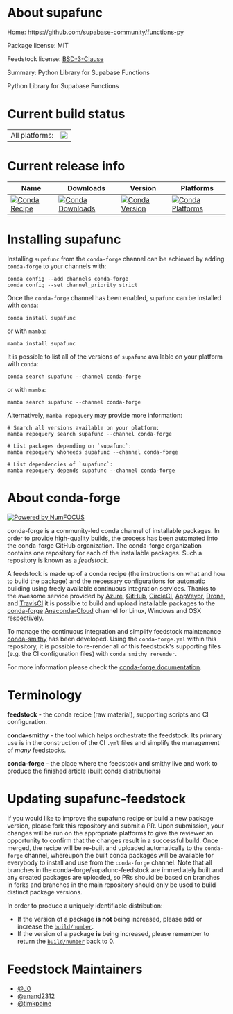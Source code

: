 About supafunc
==============

Home: https://github.com/supabase-community/functions-py

Package license: MIT

Feedstock license: [BSD-3-Clause](https://github.com/conda-forge/supafunc-feedstock/blob/main/LICENSE.txt)

Summary: Python Library for Supabase Functions

Python Library for Supabase Functions


Current build status
====================


<table><tr><td>All platforms:</td>
    <td>
      <a href="https://dev.azure.com/conda-forge/feedstock-builds/_build/latest?definitionId=18048&branchName=main">
        <img src="https://dev.azure.com/conda-forge/feedstock-builds/_apis/build/status/supafunc-feedstock?branchName=main">
      </a>
    </td>
  </tr>
</table>

Current release info
====================

| Name | Downloads | Version | Platforms |
| --- | --- | --- | --- |
| [![Conda Recipe](https://img.shields.io/badge/recipe-supafunc-green.svg)](https://anaconda.org/conda-forge/supafunc) | [![Conda Downloads](https://img.shields.io/conda/dn/conda-forge/supafunc.svg)](https://anaconda.org/conda-forge/supafunc) | [![Conda Version](https://img.shields.io/conda/vn/conda-forge/supafunc.svg)](https://anaconda.org/conda-forge/supafunc) | [![Conda Platforms](https://img.shields.io/conda/pn/conda-forge/supafunc.svg)](https://anaconda.org/conda-forge/supafunc) |

Installing supafunc
===================

Installing `supafunc` from the `conda-forge` channel can be achieved by adding `conda-forge` to your channels with:

```
conda config --add channels conda-forge
conda config --set channel_priority strict
```

Once the `conda-forge` channel has been enabled, `supafunc` can be installed with `conda`:

```
conda install supafunc
```

or with `mamba`:

```
mamba install supafunc
```

It is possible to list all of the versions of `supafunc` available on your platform with `conda`:

```
conda search supafunc --channel conda-forge
```

or with `mamba`:

```
mamba search supafunc --channel conda-forge
```

Alternatively, `mamba repoquery` may provide more information:

```
# Search all versions available on your platform:
mamba repoquery search supafunc --channel conda-forge

# List packages depending on `supafunc`:
mamba repoquery whoneeds supafunc --channel conda-forge

# List dependencies of `supafunc`:
mamba repoquery depends supafunc --channel conda-forge
```


About conda-forge
=================

[![Powered by
NumFOCUS](https://img.shields.io/badge/powered%20by-NumFOCUS-orange.svg?style=flat&colorA=E1523D&colorB=007D8A)](https://numfocus.org)

conda-forge is a community-led conda channel of installable packages.
In order to provide high-quality builds, the process has been automated into the
conda-forge GitHub organization. The conda-forge organization contains one repository
for each of the installable packages. Such a repository is known as a *feedstock*.

A feedstock is made up of a conda recipe (the instructions on what and how to build
the package) and the necessary configurations for automatic building using freely
available continuous integration services. Thanks to the awesome service provided by
[Azure](https://azure.microsoft.com/en-us/services/devops/), [GitHub](https://github.com/),
[CircleCI](https://circleci.com/), [AppVeyor](https://www.appveyor.com/),
[Drone](https://cloud.drone.io/welcome), and [TravisCI](https://travis-ci.com/)
it is possible to build and upload installable packages to the
[conda-forge](https://anaconda.org/conda-forge) [Anaconda-Cloud](https://anaconda.org/)
channel for Linux, Windows and OSX respectively.

To manage the continuous integration and simplify feedstock maintenance
[conda-smithy](https://github.com/conda-forge/conda-smithy) has been developed.
Using the ``conda-forge.yml`` within this repository, it is possible to re-render all of
this feedstock's supporting files (e.g. the CI configuration files) with ``conda smithy rerender``.

For more information please check the [conda-forge documentation](https://conda-forge.org/docs/).

Terminology
===========

**feedstock** - the conda recipe (raw material), supporting scripts and CI configuration.

**conda-smithy** - the tool which helps orchestrate the feedstock.
                   Its primary use is in the construction of the CI ``.yml`` files
                   and simplify the management of *many* feedstocks.

**conda-forge** - the place where the feedstock and smithy live and work to
                  produce the finished article (built conda distributions)


Updating supafunc-feedstock
===========================

If you would like to improve the supafunc recipe or build a new
package version, please fork this repository and submit a PR. Upon submission,
your changes will be run on the appropriate platforms to give the reviewer an
opportunity to confirm that the changes result in a successful build. Once
merged, the recipe will be re-built and uploaded automatically to the
`conda-forge` channel, whereupon the built conda packages will be available for
everybody to install and use from the `conda-forge` channel.
Note that all branches in the conda-forge/supafunc-feedstock are
immediately built and any created packages are uploaded, so PRs should be based
on branches in forks and branches in the main repository should only be used to
build distinct package versions.

In order to produce a uniquely identifiable distribution:
 * If the version of a package **is not** being increased, please add or increase
   the [``build/number``](https://docs.conda.io/projects/conda-build/en/latest/resources/define-metadata.html#build-number-and-string).
 * If the version of a package **is** being increased, please remember to return
   the [``build/number``](https://docs.conda.io/projects/conda-build/en/latest/resources/define-metadata.html#build-number-and-string)
   back to 0.

Feedstock Maintainers
=====================

* [@J0](https://github.com/J0/)
* [@anand2312](https://github.com/anand2312/)
* [@timkpaine](https://github.com/timkpaine/)

